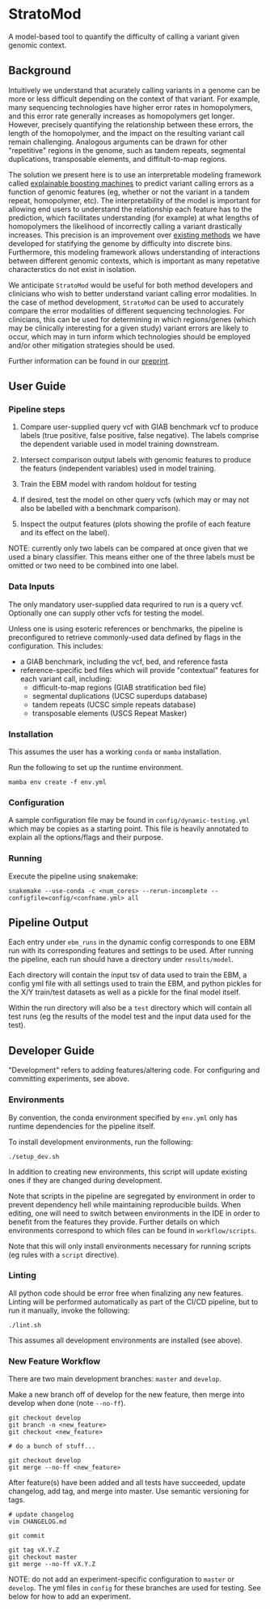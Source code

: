 # StratoMod

A model-based tool to quantify the difficulty of calling a variant given genomic
context.

## Background

Intuitively we understand that acurately calling variants in a genome can be
more or less difficult depending on the context of that variant. For example,
many sequencing technologies have higher error rates in homopolymers, and this
error rate generally increases as homopolymers get longer. However, precisely
quantifying the relationship between these errors, the length of the
homopolymer, and the impact on the resulting variant call remain challenging.
Analogous arguments can be drawn for other "repetitive" regions in the genome,
such as tandem repeats, segmental duplications, transposable elements, and
diffitult-to-map regions.

The solution we present here is to use an interpretable modeling framework
called [explainable boosting machines](https://github.com/interpretml/interpret)
to predict variant calling errors as a function of genomic features (eg, whether
or not the variant in a tandem repeat, homopolymer, etc). The interpretability
of the model is important for allowing end users to understand the relationship
each feature has to the prediction, which facilitates understanding (for
example) at what lengths of homopolymers the likelihood of incorrectly calling a
variant drastically increases. This precision is an improvement over [existing
methods](https://github.com/ndwarshuis/giab-strats-smk) we have developed for
statifying the genome by difficulty into discrete bins. Furthermore, this
modeling framework allows understanding of interactions between different
genomic contexts, which is important as many repetative characterstics do not
exist in isolation.

We anticipate `StratoMod` would be useful for both method developers and
clinicians who wish to better understand variant calling error modalities. In
the case of method development, `StratoMod` can be used to accurately compare
the error modalities of different sequencing technologies. For clinicians, this
can be used for determining in which regions/genes (which may be clinically
interesting for a given study) variant errors are likely to occur, which may in
turn inform which technologies should be employed and/or other mitigation
strategies should be used.

Further information can be found in our
[preprint](https://www.biorxiv.org/content/10.1101/2023.01.20.524401v1).

## User Guide

### Pipeline steps

1. Compare user-supplied query vcf with GIAB benchmark vcf to produce labels
   (true positive, false positive, false negative). The labels comprise the
   dependent variable used in model training downstream.

2. Intersect comparison output labels with genomic features to produce the
   featurs (independent variables) used in model training.

3. Train the EBM model with random holdout for testing

4. If desired, test the model on other query vcfs (which may or may not also be
   labelled with a benchmark comparison).
   
5. Inspect the output features (plots showing the profile of each feature and
   its effect on the label).
   
NOTE: currently only two labels can be compared at once given that we used a
binary classifier. This means either one of the three labels must be omitted or
two need to be combined into one label.

### Data Inputs

The only mandatory user-supplied data requrired to run is a query vcf.
Optionally one can supply other vcfs for testing the model.

Unless one is using esoteric references or benchmarks, the pipeline is
preconfigured to retrieve commonly-used data defined by flags in the
configuration. This includes:
- a GIAB benchmark, including the vcf, bed, and reference fasta
- reference-specific bed files which will provide "contextual" features for each
  variant call, including:
  - difficult-to-map regions (GIAB stratification bed file)
  - segmental duplications (UCSC superdups database)
  - tandem repeats (UCSC simple repeats database)
  - transposable elements (USCS Repeat Masker)

### Installation

This assumes the user has a working `conda` or `mamba` installation.

Run the following to set up the runtime environment.

```
mamba env create -f env.yml
```

### Configuration

A sample configuration file may be found in `config/dynamic-testing.yml` which
may be copies as a starting point. This file is heavily annotated to explain all
the options/flags and their purpose.

### Running

Execute the pipeline using snakemake:


```
snakemake --use-conda -c <num_cores> --rerun-incomplete --configfile=config/<confname.yml> all
```

## Pipeline Output

Each entry under `ebm_runs` in the dynamic config corresponds to one EBM run
with its corresponding features and settings to be used. After running the
pipeline, each run should have a directory under `results/model`.

Each directory will contain the input tsv of data used to train the EBM, a
config yml file with all settings used to train the EBM, and python pickles for
the X/Y train/test datasets as well as a pickle for the final model itself.

Within the run directory will also be a `test` directory which will contain all
test runs (eg the results of the model test and the input data used for the
test).

## Developer Guide

"Development" refers to adding features/altering code. For configuring and
committing experiments, see above.

### Environments

By convention, the conda environment specified by `env.yml` only has runtime
dependencies for the pipeline itself.

To install development environments, run the following:

```
./setup_dev.sh
```

In addition to creating new environments, this script will update existing
ones if they are changed during development.

Note that scripts in the pipeline are segregated by environment in order to
prevent dependency hell while maintaining reproducible builds. When editing, one
will need to switch between environments in the IDE in order to benefit from the
features they provide. Further details on which environments correspond to which
files can be found in `workflow/scripts`.

Note that this will only install environments necessary for running scripts (eg
rules with a `script` directive).

### Linting

All python code should be error free when finalizing any new features. Linting
will be performed automatically as part of the CI/CD pipeline, but to run it
manually, invoke the following:

```
./lint.sh
```

This assumes all development environments are installed (see above).

### New Feature Workflow

There are two main development branches: `master` and `develop`.

Make a new branch off of develop for the new feature, then merge into develop
when done (note `--no-ff`).

```
git checkout develop
git branch -n <new_feature>
git checkout <new_feature>

# do a bunch of stuff...

git checkout develop
git merge --no-ff <new_feature>
```

After feature(s) have been added and all tests have succeeded, update changelog,
add tag, and merge into master. Use semantic versioning for tags.

```
# update changelog
vim CHANGELOG.md

git commit

git tag vX.Y.Z
git checkout master
git merge --no-ff vX.Y.Z
```

NOTE: do not add an experiment-specific configuration to `master` or `develop`.
The yml files in `config` for these branches are used for testing. See below
for how to add an experiment.
